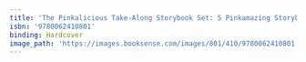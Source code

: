 ```yaml
---
title: 'The Pinkalicious Take-Along Storybook Set: 5 Pinkamazing Storybook Adventures'
isbn: '9780062410801'
binding: Hardcover
image_path: 'https://images.booksense.com/images/801/410/9780062410801.jpg'
---
```


